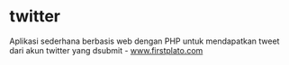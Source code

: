 # twitter
Aplikasi sederhana berbasis web dengan PHP untuk mendapatkan tweet dari akun twitter yang dsubmit - www.firstplato.com
